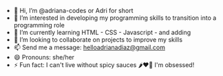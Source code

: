 - 👋 Hi, I’m @adriana-codes or Adri for short  
- 👀 I’m interested in developing my programming skills to transition into a programming role
- 🌱 I’m currently learning HTML - CSS - Javascript - and adding 
- 💞️ I’m looking to collaborate on projects to improve my skills
- 📫 Send me a message: helloadrianadiaz@gmail.com
- 😄 Pronouns: she/her
- ⚡ Fun fact: I can't live without spicy sauces 🌶️❤️‍🔥 I'm obsessed! 

